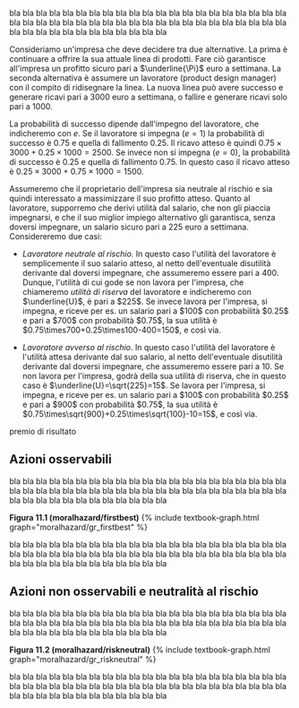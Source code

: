 


bla bla bla bla bla bla bla bla bla bla bla bla bla bla bla bla bla bla bla bla bla bla bla bla bla bla bla bla bla bla bla bla bla bla bla bla bla bla bla bla bla bla bla bla bla bla bla bla bla bla bla bla bla bla 


Consideriamo un'impresa che deve decidere tra due alternative. La prima è continuare a offrire la sua attuale linea di prodotti. Fare ciò garantisce all'impresa un profitto sicuro pari a $\underline{\Pi}$ euro a settimana. La seconda alternativa è assumere un lavoratore (product design manager) con il compito di ridisegnare la linea. La nuova linea può avere successo e generare ricavi pari a 3000 euro a settimana, o fallire e generare ricavi solo pari a 1000.

La probabilità di successo dipende dall'impegno del lavoratore, che indicheremo con $e$. Se il lavoratore si impegna ($e=1$) la probabilità di successo è $0.75$ e quella di fallimento $0.25$. Il ricavo atteso è quindi $0.75\times3000+0.25\times1000=2500$. Se invece non si impegna ($e=0$), la probabilità di successo è $0.25$ e quella di fallimento $0.75$. In questo caso il ricavo atteso è $0.25\times3000+0.75\times1000=1500$.

Assumeremo che il proprietario dell'impresa sia neutrale al rischio e sia quindi interessato a massimizzare il suo profitto atteso. Quanto al lavoratore, supporremo che derivi utilità dal salario, che non gli piaccia impegnarsi, e che il suo miglior impiego alternativo gli garantisca, senza doversi impegnare, un salario sicuro pari a 225 euro a settimana. Considereremo due casi:
<ul>
  <li>
    <p>
	<i>Lavoratore neutrale al rischio.</i> In questo caso l'utilità del lavoratore è semplicemente il suo salario atteso, al netto dell'eventuale disutilità derivante dal doversi impegnare, che assumeremo essere pari a 400. Dunque, l'utilità di cui gode se non lavora per l'impresa, che chiameremo <i>utilità di riserva</i> del lavoratore e indicheremo con $\underline{U}$, è pari a $225$. Se invece lavora per l'impresa, si impegna, e riceve per es. un salario pari a $100$ con probabilità $0.25$ e pari a $700$ con probabilità $0.75$, la sua utilità è $0.75\times700+0.25\times100-400=150$, e così via.
	</p>
  </li>
  <li>
    <p>
	<i>Lavoratore avverso al rischio</i>. In questo caso l'utilità del lavoratore è l'utilità attesa derivante dal suo salario, al netto dell'eventuale disutilità derivante dal doversi impegnare, che assumeremo essere pari a 10. Se non lavora per l'impresa, godrà della sua utilità di riserva, che in questo caso è $\underline{U}=\sqrt{225}=15$. Se lavora per l'impresa, si impegna, e riceve per es. un salario pari a $100$ con probabilità $0.25$ e pari a $900$ con probabilità $0.75$, la sua utilità è $0.75\times\sqrt{900}+0.25\times\sqrt{100}-10=15$, e così via.
	</p>
  </li>
</ul>



premio di risultato





<h2 id="subsec_mh-firstbest">Azioni osservabili</h2>

bla bla bla bla bla bla bla bla bla bla bla bla bla bla bla bla bla bla bla bla bla bla bla bla bla bla bla bla bla bla bla bla bla bla bla bla bla bla bla bla bla bla bla bla bla bla bla bla bla bla bla bla bla bla 

<a id="gr_moralhazard/firstbest"><strong>Figura 11.1 (moralhazard/firstbest)</strong></a>
{% include textbook-graph.html graph="moralhazard/gr_firstbest" %}

bla bla bla bla bla bla bla bla bla bla bla bla bla bla bla bla bla bla bla bla bla bla bla bla bla bla bla bla bla bla bla bla bla bla bla bla bla bla bla bla bla bla bla bla bla bla bla bla bla bla bla bla bla bla 




















<h2 id="subsec_mh-riskneutral">Azioni non osservabili e neutralità al rischio</h2>

bla bla bla bla bla bla bla bla bla bla bla bla bla bla bla bla bla bla bla bla bla bla bla bla bla bla bla bla bla bla bla bla bla bla bla bla bla bla bla bla bla bla bla bla bla bla bla bla bla bla bla bla bla bla 

<a id="gr_moralhazard/riskneutral"><strong>Figura 11.2 (moralhazard/riskneutral)</strong></a>
{% include textbook-graph.html graph="moralhazard/gr_riskneutral" %}

bla bla bla bla bla bla bla bla bla bla bla bla bla bla bla bla bla bla bla bla bla bla bla bla bla bla bla bla bla bla bla bla bla bla bla bla bla bla bla bla bla bla bla bla bla bla bla bla bla bla bla bla bla bla 


















